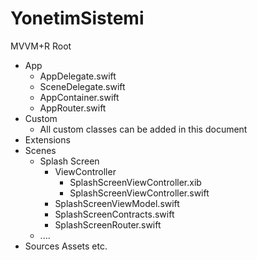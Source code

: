 # YonetimSistemi
MVVM+R
Root
- App
    * AppDelegate.swift
    * SceneDelegate.swift
    * AppContainer.swift
    * AppRouter.swift
- Custom
    - All custom classes can be added in this document
- Extensions 
- Scenes
    - Splash Screen
         - ViewController
             * SplashScreenViewController.xib
             * SplashScreenViewController.swift
         * SplashScreenViewModel.swift
         * SplashScreenContracts.swift 
         * SplashScreenRouter.swift
     - ....
- Sources
   Assets etc.

